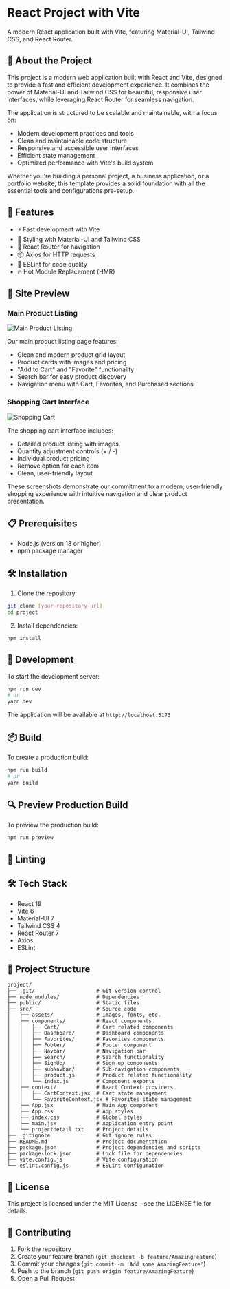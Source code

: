 # React Project with Vite

A modern React application built with Vite, featuring Material-UI, Tailwind CSS, and React Router.

## 📖 About the Project

This project is a modern web application built with React and Vite, designed to provide a fast and efficient development experience. It combines the power of Material-UI and Tailwind CSS for beautiful, responsive user interfaces, while leveraging React Router for seamless navigation.

The application is structured to be scalable and maintainable, with a focus on:
- Modern development practices and tools
- Clean and maintainable code structure
- Responsive and accessible user interfaces
- Efficient state management
- Optimized performance with Vite's build system

Whether you're building a personal project, a business application, or a portfolio website, this template provides a solid foundation with all the essential tools and configurations pre-setup.

## 🚀 Features

- ⚡️ Fast development with Vite
- 🎨 Styling with Material-UI and Tailwind CSS
- 🔄 React Router for navigation
- 📦 Axios for HTTP requests
- 🧹 ESLint for code quality
- 🔥 Hot Module Replacement (HMR)

## 📸 Site Preview

### Main Product Listing
![Main Product Listing](screenshots/preview1.jpg)

Our main product listing page features:
- Clean and modern product grid layout
- Product cards with images and pricing
- "Add to Cart" and "Favorite" functionality
- Search bar for easy product discovery
- Navigation menu with Cart, Favorites, and Purchased sections

### Shopping Cart Interface
![Shopping Cart](screenshots/preview2.jpg)

The shopping cart interface includes:
- Detailed product listing with images
- Quantity adjustment controls (+ / -)
- Individual product pricing
- Remove option for each item
- Clean, user-friendly layout

These screenshots demonstrate our commitment to a modern, user-friendly shopping experience with intuitive navigation and clear product presentation.

## 📋 Prerequisites

- Node.js (version 18 or higher)
- npm  package manager


## 🛠️ Installation

1. Clone the repository:
```bash
git clone [your-repository-url]
cd project
```

2. Install dependencies:
```bash
npm install
```

## 🚀 Development

To start the development server:

```bash
npm run dev
# or
yarn dev
```

The application will be available at `http://localhost:5173`

## 📦 Build

To create a production build:

```bash
npm run build
# or
yarn build
```

## 🔍 Preview Production Build

To preview the production build:

```bash
npm run preview

```

## 🧹 Linting






## 🛠️ Tech Stack

- React 19
- Vite 6
- Material-UI 7
- Tailwind CSS 4
- React Router 7
- Axios
- ESLint

## 📁 Project Structure

```
project/
├── .git/                    # Git version control
├── node_modules/            # Dependencies
├── public/                  # Static files
├── src/                     # Source code
│   ├── assets/              # Images, fonts, etc.
│   ├── components/          # React components
│   │   ├── Cart/            # Cart related components
│   │   ├── Dashboard/       # Dashboard components
│   │   ├── Favorites/       # Favorites components
│   │   ├── Footer/          # Footer component
│   │   ├── Navbar/          # Navigation bar
│   │   ├── Search/          # Search functionality
│   │   ├── SignUp/          # Sign up components
│   │   ├── subNavbar/       # Sub-navigation components
│   │   ├── product.js       # Product related functionality
│   │   └── index.js         # Component exports
│   ├── context/             # React Context providers
│   │   ├── CartContext.jsx  # Cart state management
│   │   └── FavoriteContext.jsx # Favorites state management
│   ├── App.jsx              # Main App component
│   ├── App.css              # App styles
│   ├── index.css            # Global styles
│   ├── main.jsx             # Application entry point
│   └── projectdetail.txt    # Project details
├── .gitignore               # Git ignore rules
├── README.md                # Project documentation
├── package.json             # Project dependencies and scripts
├── package-lock.json        # Lock file for dependencies
├── vite.config.js           # Vite configuration
└── eslint.config.js         # ESLint configuration
```

## 📝 License

This project is licensed under the MIT License - see the LICENSE file for details.

## 🤝 Contributing

1. Fork the repository
2. Create your feature branch (`git checkout -b feature/AmazingFeature`)
3. Commit your changes (`git commit -m 'Add some AmazingFeature'`)
4. Push to the branch (`git push origin feature/AmazingFeature`)
5. Open a Pull Request
